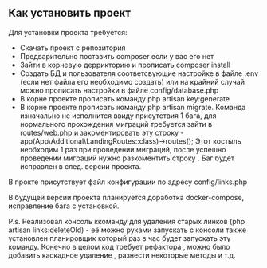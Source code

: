 
## Как установить проект

Для установки проекта требуется:
- Cкачать проект с репозитория  
- Предварительно поставить composer если у вас его нет 
- Зайти в корневую деррикторию и прописать composer install
- Создать БД и пользователя соответсвующие настройке в файле .env (если нет файла его необходимо создать) 
или на крайний случай можно прописать настройки в файле config/database.php
- В корне проекте прописать команду php artisan key:generate
- В корне проекте прописать команду php artisan migrate. Команда изначально не исполнится ввиду присутствия 1 бага,
для нормального прохождения миграций требуется зайти в routes/web.php и закоментировать эту строку - app(App\Additional\LandingRoutes::class)->routes();
Этот костыль необходим 1 раз при проведении миграций, после успешно проведении миграций нужно разкоментить строку
. Баг будет исправлен в след. версии проекта.

В прокте присутствует файл конфигурации по адресу config/links.php

В будущей версии проекта планируется доработка docker-compose, исправление бага с установкой.

P.s. Реализовал консоль ккоманду для удаления старых линков (php artisan links:deleteOld) - её можно руками запускать с консоли
также установлен планировщик который раз в час будет запускать эту команду. Конечно в целом код требует рефактора , можно было добавить каскадное удаление , разнести некоторые методы и т.д.

